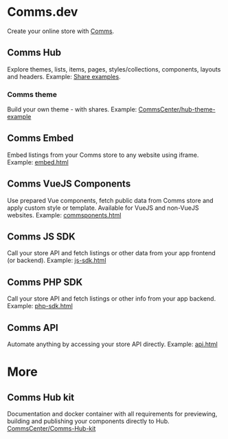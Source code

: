 # Comms.dev

Create your online store with [Comms](https://comms.dev/).

## Comms Hub

Explore themes, lists, items, pages, styles/collections, components, layouts and headers.
Example: [Share examples](./shares/README.md).

### Comms theme

Build your own theme - with shares.
Example: [CommsCenter/hub-theme-example](https://github.com/CommsCenter/hub-theme-example)

## Comms Embed

Embed listings from your Comms store to any website using iframe.
Example: [embed.html](./embed.html)

## Comms VueJS Components

Use prepared Vue components, fetch public data from Comms store and apply custom style or template. Available for VueJS
and non-VueJS websites.
Example: [commsponents.html](./commsponents.html)

## Comms JS SDK

Call your store API and fetch listings or other data from your app frontend (or backend).
Example: [js-sdk.html](./js-sdk.html)

## Comms PHP SDK

Call your store API and fetch listings or other info from your app backend.
Example: [php-sdk.html](./php-sdk.html)

## Comms API

Automate anything by accessing your store API directly.
Example: [api.html](./api.html)

# More

## Comms Hub kit

Documentation and docker container with all requirements for previewing, building and publishing your components
directly to Hub.
[CommsCenter/Comms-Hub-kit](/commscenter/comms-hub-kit/)
